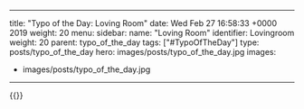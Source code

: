 
---
title: "Typo of the Day: Loving Room"
date: Wed Feb 27 16:58:33 +0000 2019
weight: 20
menu:
  sidebar:
    name: "Loving Room"
    identifier: Lovingroom
    weight: 20
    parent: typo_of_the_day
tags: ["#TypoOfTheDay"]
type: posts/typo_of_the_day
hero: images/posts/typo_of_the_day.jpg
images:
- images/posts/typo_of_the_day.jpg
---


{{<tweet user="mariatta" id="1100802377391603714">}}

